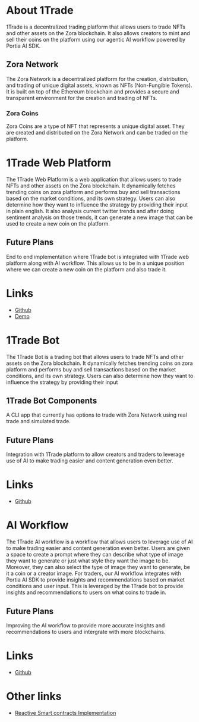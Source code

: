 # About 1Trade 

1Trade is a decentralized trading platform that allows users to trade NFTs and other assets on the Zora blockchain. It also allows creators to mint and sell their coins on the platform using our agentic AI workflow powered by Portia AI SDK. 

## Zora Network

The Zora Network is a decentralized platform for the creation, distribution, and trading of unique digital assets, known as NFTs (Non-Fungible Tokens). It is built on top of the Ethereum blockchain and provides a secure and transparent environment for the creation and trading of NFTs.

### Zora Coins

Zora Coins are a type of NFT that represents a unique digital asset. They are created and distributed on the Zora Network and can be traded on the platform.



# 1Trade Web Platform

The 1Trade Web Platform is a web application that allows users to trade NFTs and other assets on the Zora blockchain. It dynamically fetches trending coins on zora platform and performs buy and sell transactions based on the market conditions, and its own strategy. Users can also determine how they want to influence the strategy by providing their input in plain english. It also analysis current twitter trends and after doing sentiment analysis on those trends, it can generate a new image that can be used to create a new coin on the platform.

## Future Plans

End to end implementation where 1Trade bot is integrated with 1Trade web platform along with AI workflow. This allows us to be in a unique position where we can create a new coin on the platform and also trade it.

# Links

- [Github](https://github.com/gabikreal1/VibeZoraFrontend)
- [Demo](https://vibe-zora-frontend-dkwa.vercel.app/)


# 1Trade Bot

The 1Trade Bot is a trading bot that allows users to trade NFTs and other assets on the Zora blockchain. It dynamically fetches trending coins on zora platform and performs buy and sell transactions based on the market conditions, and its own strategy. Users can also determine how they want to influence the strategy by providing their input

## 1Trade Bot Components

A CLI app that currently has options to trade with Zora Network using real trade and simulated trade.

## Future Plans

Integration with 1Trade platform to allow creators and traders to leverage use of AI to make trading easier and content generation even better.

# Links

- [Github](https://github.com/devanshkaria88/zora-portia-bot)

# AI Workflow

The 1Trade AI workflow is a workflow that allows users to leverage use of AI to make trading easier and content generation even better. Users are given a space to create a prompt where they can describe what type of image they want to generate or just what style they want the image to be. Moreover, they can also select the type of image they want to generate, be it a coin or a creator image. For traders, our AI workflow integrates with Portia AI SDK to provide insights and recommendations based on market conditions and user input. This is leveraged by the 1Trade bot to provide insights and recommendations to users on what coins to trade in.

## Future Plans

Improving the AI workflow to provide more accurate insights and recommendations to users and intergrate with more blockchains.

# Links

- [Github](https://github.com/devanshkaria88/zora-portia-bot)



# Other links

- [Reactive Smart contracts Implementation](https://github.com/gabikreal1/ZoraCoinsAutoTraderContracts)